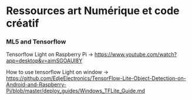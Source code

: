 # Ressources art Numérique et code créatif



### **ML5 and Tensorflow**

Tensorflow Light on Raspberry Pi -> https://www.youtube.com/watch?app=desktop&v=aimSGOAUI8Y

How to use tensorflow Light on window -> https://github.com/EdjeElectronics/TensorFlow-Lite-Object-Detection-on-Android-and-Raspberry-Pi/blob/master/deploy_guides/Windows_TFLite_Guide.md